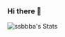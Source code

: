 ### Hi there 👋

![ssbbba's Stats](https://github-readme-stats.vercel.app/api?username=ssbbba&theme=dark&show_icons=true&hide_border=true&count_private=true)
